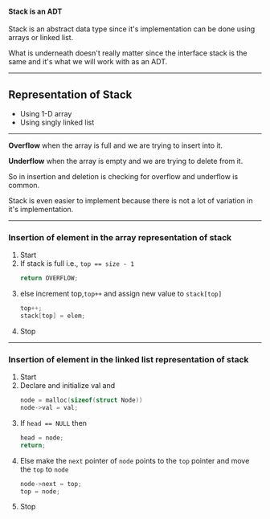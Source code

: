 #### Stack is an ADT

Stack is an abstract data type since it's implementation can be done using arrays or linked list.

What is underneath doesn't really matter since the interface stack is the same and it's what we will work with as an ADT.

---

## Representation of Stack

- Using 1-D array
- Using singly linked list

---

**Overflow** when the array is full and we are trying to insert into it.

**Underflow** when the array is empty and we are trying to delete from it.

So in insertion and deletion is checking for overflow and underflow is common.

Stack is even easier to implement because there is not a lot of variation in it's implementation.

---

### Insertion of element in the array representation of stack

1. Start
2. If stack is full i.e., `top == size - 1`
   ```c
   return OVERFLOW;
   ```
3. else increment top,`top++` and assign new value to `stack[top]`
   ```c
   top++;
   stack[top] = elem;
   ```
4. Stop

---

### Insertion of element in the linked list representation of stack

1. Start
2. Declare and initialize val and
   ```c
   node = malloc(sizeof(struct Node))
   node->val = val;
   ```
3. If `head == NULL` then
   ```c
   head = node;
   return;
   ```
4. Else make the `next` pointer of `node` points to the `top` pointer and move the `top` to `node`
   ```c
   node->next = top;
   top = node;
   ```
5. Stop
